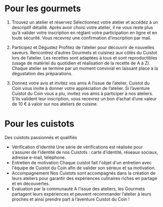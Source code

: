 # Pour les gourmets

1. Trouvez un atelier et réservez
Sélectionnez votre atelier et accédez à un descriptif détaillé.
Après avoir choisi votre atelier, il ne vous reste plus qu’à valider votre inscription en réglant votre participation en ligne et en toute sécurité.
Vous recevrez une confirmation d’inscription par mail.

2. Participez et Dégustez
Profitez de l’atelier pour découvrir de nouvelles saveurs. 
Rencontrez d’autres Gourmets et cuisinez aux côtés du Cuistot lors de l’atelier.
Les recettes sont adaptées à tous et sont reproductibles (usage de matériel du quotidien et réalisation de la recette de A à Z).
Chaque atelier se termine par un moment convivial en laissant place à la dégustation des préparations.

3. Donnez votre avis et invitez vos amis
A l’issue de l’atelier, Cuistot du Coin vous invite à donner votre appréciation de l’atelier.
Si l’aventure Cuistot du Coin vous a plu, invitez vos amis à participer à nos ateliers. S’ils valident leur inscription, vous recevrez un bon d’achat d’une valeur de 10 € à valoir sur nos ateliers de cuisine.

# Pour les cuistots

Des cuistots passionnés et qualifiés
-	Vérification d'identité
Une série de vérifications est réalisée pour s’assurer de l’identité de nos Cuistots : carte d’identité, réseaux sociaux, adresse e-mail, téléphone.
-	Entretien de motivation
Chaque cuistot fait l'objet d'un entretien avec l'équipe de Cuistot du Coin afin de valider son sérieux et sa motivation. 
-	Accompagnement
Nos Cuistots sont accompagnés dans la création de leurs ateliers pour garantir des expériences culinaires riches en partage et en découvertes.
-	Evaluation par la communauté
A l’issue des ateliers, les Gourmets partagent leurs expériences et peuvent recommander l’atelier à leurs proches et ainsi prendre part à l’aventure Cuistot du Coin !

